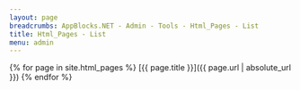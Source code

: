 ```yaml
---
layout: page
breadcrumbs: AppBlocks.NET - Admin - Tools - Html_Pages - List
title: Html_Pages - List
menu: admin
---
```


{% for page in site.html_pages %}
  [{{ page.title }}]({{ page.url | absolute_url }})
{% endfor %}
